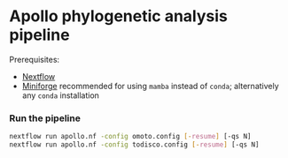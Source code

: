 # Apollo phylogenetic analysis pipeline

Prerequisites:
- [Nextflow](https://www.nextflow.io/)
- [Miniforge](https://github.com/conda-forge/miniforge) recommended for using `mamba` instead of `conda`; alternatively any `conda` installation

### Run the pipeline
```bash
nextflow run apollo.nf -config omoto.config [-resume] [-qs N]
nextflow run apollo.nf -config todisco.config [-resume] [-qs N]
```